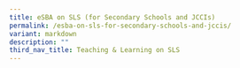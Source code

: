 ```yaml
---
title: eSBA on SLS (for Secondary Schools and JCCIs)
permalink: /esba-on-sls-for-secondary-schools-and-jccis/
variant: markdown
description: ""
third_nav_title: Teaching & Learning on SLS
---
```

